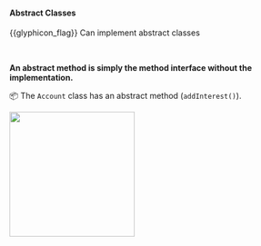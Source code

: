 <div id="title">

#### Abstract Classes

</div>

<span id="prereqs"></span>

<span id="outcomes">{{glyphicon_flag}} Can implement abstract classes</span>

<div id="body">

<tip-box type="definition">

<include src="../../../common/definitions.md#def-abstractClass" /> 
  
</tip-box>

**An abstract method is simply the method interface without the implementation.** 

<dynamic-panel src="../../../uml/classDiagrams/abstractClasses/what/unit-inElsewhere-asFlat.md" boilerplate header="{{glyphicon_education}}UML → Class Diagrams → Abstract Classes" />

<p/>

<tip-box>

:package: The `Account` class has an abstract method (`addInterest()`).

<img src="{{baseUrl}}/oopDesign/inheritance/abstractClasses/images/account.png" height="220" />
<p/>

</tip-box>

</div>

<div id="extras">
</div>